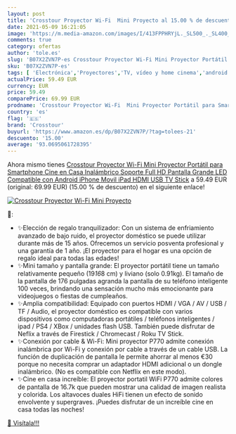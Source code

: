 ```yaml
---
layout: post
title: 'Crosstour Proyector Wi-Fi  Mini Proyecto al 15.00 % de descuento'
date: 2021-05-09 16:21:05
image: 'https://m.media-amazon.com/images/I/413FPPHRYjL._SL500_._SL400_.jpg'
comments: true
category: ofertas
author: 'tole.es'
slug: 'B07X2ZVN7P-es Crosstour Proyector Wi-Fi Mini Proyector Portátil para...'
sku: 'B07X2ZVN7P-es'
tags: [ 'Electrónica','Proyectores','TV, vídeo y home cinema','android','crosstour', ]
actualPrice: 59.49 EUR
currency: EUR
price: 59.49
comparePrice: 69.99 EUR
prodname: 'Crosstour Proyector Wi-Fi  Mini Proyector Portátil para Smartphone  Cine en Casa Inalámbrico Soporte Full HD  Pantalla Grande LED  Compatible con Android iPhone Movil iPad HDMI USB TV Stick'
country: 'es'
flag: '🇪🇸'
brand: 'Crosstour'
buyurl: 'https://www.amazon.es/dp/B07X2ZVN7P/?tag=tolees-21'
descuento: '15.00'
average: '93.0695061728395'
---
```


Ahora mismo tienes [Crosstour Proyector Wi-Fi  Mini Proyector Portátil para Smartphone  Cine en Casa Inalámbrico Soporte Full HD  Pantalla Grande LED  Compatible con Android iPhone Movil iPad HDMI USB TV Stick](https://www.amazon.es/dp/B07X2ZVN7P/?tag=tolees-21) a 59.49 EUR (original: 69.99 EUR) (15.00 %  de descuento) en el siguiente enlace!

[![Crosstour Proyector Wi-Fi  Mini Proyecto](https://m.media-amazon.com/images/I/413FPPHRYjL._SL500_._SL400_.jpg)](https://www.amazon.es/dp/B07X2ZVN7P/?tag=tolees-21)

🔎:

- ✨Elección de regalo tranquilizador: Con un sistema de enfriamiento avanzado de bajo ruido, el proyector doméstico se puede utilizar durante más de 15 años. Ofrecemos un servicio posventa profesional y una garantía de 1 año. ¡El proyector para el hogar es una opción de regalo ideal para todas las edades!
- ✨Mini tamaño y pantalla grande: El proyector portátil tiene un tamaño relativamente pequeño (19*16*8 cm) y liviano (solo 0.91kg). El tamaño de la pantalla de 176 pulgadas agranda la pantalla de su teléfono inteligente 100 veces, brindando una sensación mucho más emocionante para videojuegos o fiestas de cumpleaños.
- ✨Amplia compatibilidad: Equipado con puertos HDMI / VGA / AV / USB / TF / Audio, el proyector doméstico es compatible con varios dispositivos como computadoras portátiles / teléfonos inteligentes / ipad / PS4 / XBox / unidades flash USB. También puede disfrutar de Neflix a través de Firestick / Chromecast / Roku TV Stick.
- ✨Conexión por cable & Wi-Fi: Mini proyector P770 admite conexión inalámbrica por Wi-Fi y conexión por cable a través de un cable USB. La función de duplicación de pantalla le permite ahorrar al menos €30 porque no necesita comprar un adaptador HDMI adicional o un dongle inalámbrico. (No es compatible con Netflix en este modo).
- ✨Cine en casa increíble: El proyector portatil WiFi P770 admite colores de pantalla de 16.7k que pueden mostrar una calidad de imagen realista y colorida. Los altavoces duales HiFi tienen un efecto de sonido envolvente y supergraves. ¡Puedes disfrutar de un increíble cine en casa todas las noches!

[🛒 Visítala!!!](https://www.amazon.es/dp/B07X2ZVN7P/?tag=tolees-21)
